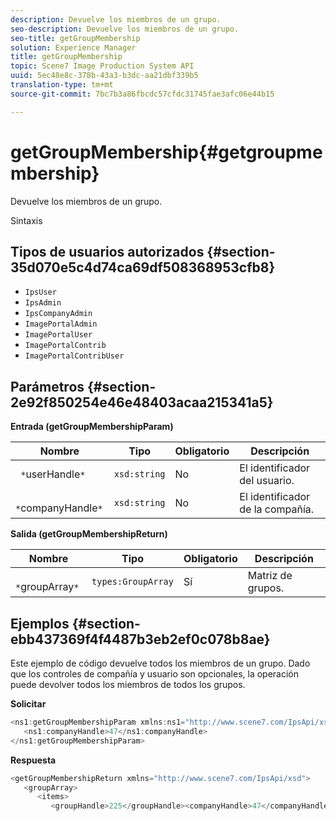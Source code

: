 ```yaml
---
description: Devuelve los miembros de un grupo.
seo-description: Devuelve los miembros de un grupo.
seo-title: getGroupMembership
solution: Experience Manager
title: getGroupMembership
topic: Scene7 Image Production System API
uuid: 5ec48e8c-378b-43a3-b3dc-aa21dbf339b5
translation-type: tm+mt
source-git-commit: 7bc7b3a86fbcdc57cfdc31745fae3afc06e44b15

---
```



# getGroupMembership{#getgroupmembership}

Devuelve los miembros de un grupo.

Sintaxis

## Tipos de usuarios autorizados {#section-35d070e5c4d74ca69df508368953cfb8}

* `IpsUser`
* `IpsAdmin`
* `IpsCompanyAdmin`
* `ImagePortalAdmin`
* `ImagePortalUser`
* `ImagePortalContrib`
* `ImagePortalContribUser`

## Parámetros {#section-2e92f850254e46e48403acaa215341a5}

**Entrada (getGroupMembershipParam)**

| Nombre | Tipo | Obligatorio | Descripción |
|---|---|---|---|
| ` *`userHandle`*` | `xsd:string` | No | El identificador del usuario. |
| ` *`companyHandle`*` | `xsd:string` | No | El identificador de la compañía. |

**Salida (getGroupMembershipReturn)**

| Nombre | Tipo | Obligatorio | Descripción |
|---|---|---|---|
| ` *`groupArray`*` | `types:GroupArray` | Sí | Matriz de grupos. |

## Ejemplos {#section-ebb437369f4f4487b3eb2ef0c078b8ae}

Este ejemplo de código devuelve todos los miembros de un grupo. Dado que los controles de compañía y usuario son opcionales, la operación puede devolver todos los miembros de todos los grupos.

**Solicitar**

```java
<ns1:getGroupMembershipParam xmlns:ns1="http://www.scene7.com/IpsApi/xsd">
   <ns1:companyHandle>47</ns1:companyHandle>
</ns1:getGroupMembershipParam>
```

**Respuesta**

```java
<getGroupMembershipReturn xmlns="http://www.scene7.com/IpsApi/xsd">
   <groupArray>
      <items>
         <groupHandle>225</groupHandle><companyHandle>47</companyHandle><name>MyGroup</name><isSystemDefined>false</isSystemDefined></items></groupArray></getGroupMembershipReturn>
```

